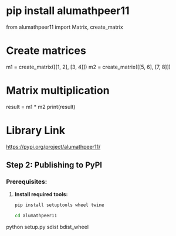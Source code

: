 # pip install alumathpeer11

from alumathpeer11 import Matrix, create_matrix

# Create matrices
m1 = create_matrix([[1, 2], [3, 4]])
m2 = create_matrix([[5, 6], [7, 8]])

# Matrix multiplication
result = m1 * m2
print(result)

# Library Link

https://pypi.org/project/alumathpeer11/

## Step 2: Publishing to PyPI

### Prerequisites:
1. **Install required tools:**
   ```bash
   pip install setuptools wheel twine

   cd alumathpeer11
python setup.py sdist bdist_wheel
